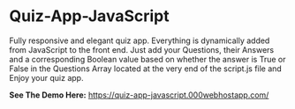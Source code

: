 # Quiz-App-JavaScript
Fully responsive and elegant quiz app. Everything is dynamically added from JavaScript to the front end. 
Just add your Questions, their Answers and a corresponding Boolean value based on whether the answer is True or False
in the Questions Array located at the very end of the script.js file and Enjoy your quiz app.

**See The Demo Here:** https://quiz-app-javascript.000webhostapp.com/
